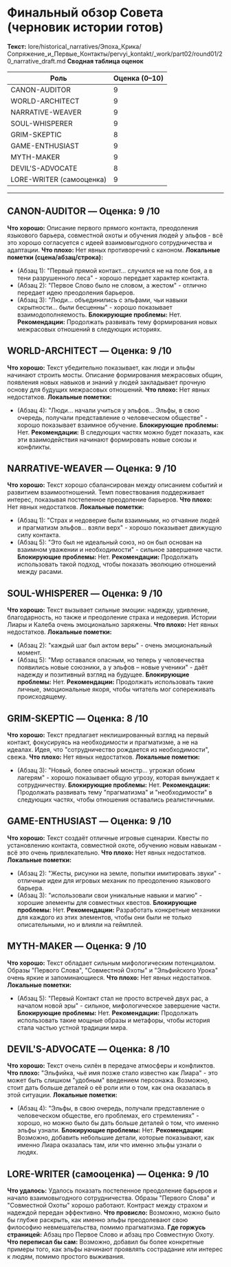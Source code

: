# Финальный обзор Совета (черновик истории готов)

**Текст:** lore/historical_narratives/Эпоха_Крика/Сопряжение_и_Первые_Контакты/pervyi_kontakt/_work/part02/round01/20_narrative_draft.md
**Сводная таблица оценок**

| Роль              | Оценка (0–10) |
|-------------------|---------------|
| CANON-AUDITOR     | 9             |
| WORLD-ARCHITECT   | 9             |
| NARRATIVE-WEAVER  | 9             |
| SOUL-WHISPERER    | 9             |
| GRIM-SKEPTIC      | 8             |
| GAME-ENTHUSIAST   | 9             |
| MYTH-MAKER        | 9             |
| DEVIL'S-ADVOCATE  | 8             |
| LORE-WRITER (самооценка) | 9             |

---

## CANON-AUDITOR — Оценка: 9 /10
**Что хорошо:** Описание первого прямого контакта, преодоления языкового барьера, совместной охоты и обучения людей у эльфов - всё это хорошо согласуется с идеей взаимовыгодного сотрудничества и адаптации.
**Что плохо:** Нет явных противоречий с каноном.
**Локальные пометки (сцена/абзац/строка):**  
- (Абзац 1): "Первый прямой контакт... случился не на поле боя, а в тени разрушенного леса" - хорошо передает характер контакта.
- (Абзац 2): "Первое Слово было не словом, а жестом" - отлично передает идею преодоления барьеров.
- (Абзац 3): "Люди... объединились с эльфами, чьи навыки скрытности... были бесценны" - хорошо показывает взаимодополняемость.
**Блокирующие проблемы:** Нет.
**Рекомендации:** Продолжать развивать тему формирования новых межрасовых отношений в следующих историях.

## WORLD-ARCHITECT — Оценка: 9 /10
**Что хорошо:** Текст убедительно показывает, как люди и эльфы начинают строить мосты. Описание формирования межрасовых общин, появления новых навыков и знаний у людей закладывает прочную основу для будущих межрасовых отношений.
**Что плохо:** Нет явных недостатков.
**Локальные пометки:**  
- (Абзац 4): "Люди... начали учиться у эльфов... Эльфы, в свою очередь, получали представление о человеческом обществе" - хорошо показывает взаимное обучение.
**Блокирующие проблемы:** Нет.
**Рекомендации:** В следующих частях можно будет показать, как эти взаимодействия начинают формировать новые союзы и конфликты.

## NARRATIVE-WEAVER — Оценка: 9 /10
**Что хорошо:** Текст хорошо сбалансирован между описанием событий и развитием взаимоотношений. Темп повествования поддерживает интерес, показывая постепенное преодоление барьеров.
**Что плохо:** Нет явных недостатков.
**Локальные пометки:**  
- (Абзац 1): "Страх и недоверие были взаимными, но отчаяние людей и прагматизм эльфов... взяли верх" - хорошо показывает движущую силу контакта.
- (Абзац 5): "Это был не идеальный союз, но он был основан на взаимном уважении и необходимости" - сильное завершение части.
**Блокирующие проблемы:** Нет.
**Рекомендации:** Продолжать использовать такой подход, чтобы показать эволюцию отношений между расами.

## SOUL-WHISPERER — Оценка: 9 /10
**Что хорошо:** Текст вызывает сильные эмоции: надежду, удивление, благодарность, но также и преодоление страха и недоверия. Истории Лиары и Калеба очень эмоционально заряжены.
**Что плохо:** Нет явных недостатков.
**Локальные пометки:**  
- (Абзац 2): "каждый шаг был актом веры" - очень эмоциональный момент.
- (Абзац 5): "Мир оставался опасным, но теперь у человечества появились новые союзники, а у эльфов – новые ученики" - даёт надежду и позитивный взгляд на будущее.
**Блокирующие проблемы:** Нет.
**Рекомендации:** Продолжать использовать такие личные, эмоциональные якоря, чтобы читатель мог сопереживать происходящему.

## GRIM-SKEPTIC — Оценка: 8 /10
**Что хорошо:** Текст предлагает неклишированный взгляд на первый контакт, фокусируясь на необходимости и прагматизме, а не на идеалах. Идея, что "сотрудничество рождается из необходимости", свежа.
**Что плохо:** Нет явных недостатков.
**Локальные пометки:**  
- (Абзац 3): "Новый, более опасный монстр... угрожал обоим лагерям" - хорошо показывает общую угрозу, которая вынуждает к сотрудничеству.
**Блокирующие проблемы:** Нет.
**Рекомендации:** Продолжать развивать тему "прагматизма" и "необходимости" в следующих частях, чтобы отношения оставались реалистичными.

## GAME-ENTHUSIAST — Оценка: 9 /10
**Что хорошо:** Текст создаёт отличные игровые сценарии. Квесты по установлению контакта, совместной охоте, обучению новым навыкам - всё это очень привлекательно.
**Что плохо:** Нет явных недостатков.
**Локальные пометки:**  
- (Абзац 2): "Жесты, рисунки на земле, попытки имитировать звуки" - отличные идеи для игровых механик по преодолению языкового барьера.
- (Абзац 3): "использовали свои уникальные навыки и магию" - хорошие элементы для совместных квестов.
**Блокирующие проблемы:** Нет.
**Рекомендации:** Разработать конкретные механики для каждого из этих элементов, чтобы они были не только описательными, но и влияли на геймплей.

## MYTH-MAKER — Оценка: 9 /10
**Что хорошо:** Текст обладает сильным мифологическим потенциалом. Образы "Первого Слова", "Совместной Охоты" и "Эльфийского Урока" очень яркие и запоминающиеся.
**Что плохо:** Нет явных недостатков.
**Локальные пометки:**  
- (Абзац 5): "Первый Контакт стал не просто встречей двух рас, а началом новой эры" - сильное, мифологическое завершение части.
**Блокирующие проблемы:** Нет.
**Рекомендации:** Продолжать использовать такие мощные образы и метафоры, чтобы история стала частью устной традиции мира.

## DEVIL'S-ADVOCATE — Оценка: 8 /10
**Что хорошо:** Текст очень силён в передаче атмосферы и конфликтов.
**Что плохо:** "Эльфийка, чьё имя позже стало известно как Лиара" - это может быть слишком "удобным" введением персонажа. Возможно, стоит дать больше деталей о её роли или о том, как она оказалась в этой ситуации.
**Локальные пометки:**  
- (Абзац 4): "Эльфы, в свою очередь, получали представление о человеческом обществе, его проблемах, его стремлениях" - хорошо, но можно было бы дать больше деталей о том, что именно эльфы узнали.
**Блокирующие проблемы:** Нет.
**Рекомендации:** Возможно, добавить небольшие детали, которые показывают, как именно Лиара оказалась там, или что именно эльфы узнали о людях.

## LORE-WRITER (самооценка) — Оценка: 9 /10
**Что удалось:** Удалось показать постепенное преодоление барьеров и начало взаимовыгодного сотрудничества. Образы "Первого Слова" и "Совместной Охоты" хорошо работают. Контраст между страхом и надеждой передан эффективно.
**Что провисло:** Возможно, можно было бы глубже раскрыть, как именно эльфы преодолевают свою философию невмешательства, помимо прагматизма.
**Где горжусь страницей:** Абзац про Первое Слово и абзац про Совместную Охоту.
**Что переписал бы сам:** Возможно, добавил бы более конкретные примеры того, как эльфы начинают проявлять сострадание или интерес к людям, помимо простого выживания.
